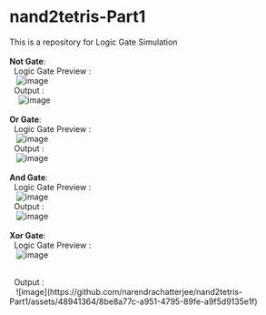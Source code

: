 # nand2tetris-Part1
This is a repository for Logic Gate Simulation
<br><br>
<b>Not Gate</b>:<br>
  &nbsp;&nbsp;Logic Gate Preview :<br> &nbsp;&nbsp;&nbsp;![image](https://github.com/narendrachatterjee/nand2tetris-Part1/assets/48941364/bac32249-956d-4e0c-97b2-173dd1c984cd)<br>
  &nbsp;&nbsp;Output :<br>&nbsp;&nbsp;&nbsp; ![image](https://github.com/narendrachatterjee/nand2tetris-Part1/assets/48941364/99d4360b-a8e2-4b0b-9211-f6ce79cd012e)
<br><br>
<b>Or Gate</b>:<br>
  &nbsp;&nbsp;Logic Gate Preview :<br>&nbsp;&nbsp;&nbsp;![image](https://github.com/narendrachatterjee/nand2tetris-Part1/assets/48941364/8d436fd7-d9ee-4b4f-8ca4-e078e31cec95)<br>
  &nbsp;&nbsp;Output :<br> &nbsp;&nbsp;&nbsp;![image](https://github.com/narendrachatterjee/nand2tetris-Part1/assets/48941364/a4ae0ddd-a46c-4ce6-a421-a1291d716fd5)
<br><br>
<b>And Gate</b>:<br>
  &nbsp;&nbsp;Logic Gate Preview :<br>&nbsp;&nbsp;&nbsp;![image](https://github.com/narendrachatterjee/nand2tetris-Part1/assets/48941364/ae4f9cb6-68aa-4e1f-81c9-2b9c620cd999)
<br>
  &nbsp;&nbsp;Output :<br> &nbsp;&nbsp;&nbsp;![image](https://github.com/narendrachatterjee/nand2tetris-Part1/assets/48941364/762e3b7a-2f6e-4620-bc53-c2c5bdd5cbe4)
<br><br>
<b>Xor Gate</b>:<br>
  &nbsp;&nbsp;Logic Gate Preview :<br>&nbsp;&nbsp;&nbsp;![image](https://github.com/narendrachatterjee/nand2tetris-Part1/assets/48941364/e25609fa-c06f-4ed7-b1c5-9820bab0372e)

<br>
  &nbsp;&nbsp;Output :<br> &nbsp;&nbsp;&nbsp;![image](https://github.com/narendrachatterjee/nand2tetris-Part1/assets/48941364/8be8a77c-a951-4795-89fe-a9f5d9135e1f)

<br><br>




